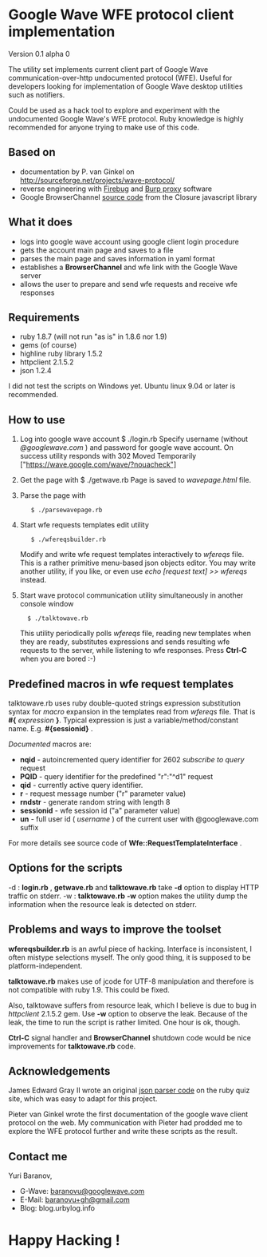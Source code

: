 Google Wave WFE protocol client implementation
==============================================

Version 0.1 alpha 0

The utility set implements current client part of Google Wave communication-over-http undocumented protocol (WFE).
Useful for developers looking for implementation of Google Wave desktop utilities such as notifiers.

Could be used as a hack tool to explore and experiment with the undocumented Google Wave's WFE protocol.
Ruby knowledge is highly recommended for anyone trying to make use of this code.

Based on
--------

- documentation by P. van Ginkel on http://sourceforge.net/projects/wave-protocol/
- reverse engineering with [Firebug](http://getfirebug.com "A firefox extension")
  and  [Burp proxy](http://portswigger.net/proxy/) software
- Google BrowserChannel [source code](http://closure-library.googlecode.com/svn/docs/closure_goog_net_browserchannel.js.source.html)
  from the Closure javascript library

What it does
------------

- logs into google wave account using google client login procedure
- gets the account main page and saves to a file
- parses the main page and saves information in yaml format
- establishes a **BrowserChannel** and wfe link with the Google Wave server
- allows the user to prepare and send wfe requests and receive wfe responses


Requirements
------------

- ruby 1.8.7 (will not run "as is" in 1.8.6 nor 1.9)
- gems (of course)
- highline ruby library 1.5.2
- httpclient 2.1.5.2 
- json   1.2.4

I did not test the scripts on Windows yet. Ubuntu linux 9.04 or later is recommended.

How to use
----------

1. Log into google wave account
           $ ./login.rb
   Specify  username (without _@googlewave.com_ ) and password for google wave account. On success
   utility responds with
           302 Moved Temporarily
           ["https://wave.google.com/wave/?nouacheck"]

2. Get the page with
          $ ./getwave.rb
   Page is saved to _wavepage.html_ file.

3. Parse the page with

          $ ./parsewavepage.rb

4. Start wfe requests templates edit utility

          $ ./wfereqsbuilder.rb

   Modify and write wfe request templates interactively to _wfereqs_ file. This is a rather primitive
   menu-based json objects editor. You may write another utility, if you like,
   or even use _echo [request text] >> wfereqs_ instead.

5. Start wave protocol communication utility simultaneously in another console window

         $ ./talktowave.rb

   This utility periodically polls _wfereqs_ file, reading new templates when they are ready, substitutes expressions
   and sends resulting wfe requests to the server, while listening to wfe responses.
   Press **Ctrl-C** when you are bored :-)


Predefined macros in wfe request templates
------------------------------------------

talktowave.rb uses ruby double-quoted strings expression substitution syntax for _macro_ expansion in the templates
read from _wfereqs_ file. That is **#{** _expression_ **}**. Typical expression is just a variable/method/constant name.
E.g. **#{sessionid}** .

_Documented_ macros are:

- **nqid** - autoincremented query identifier for 2602 _subscribe to query_ request
- **PQID** - query identifier for the predefined "r":"^d1" request
- **qid**  - currently active query identifier.
- **r**    - request message number  ("r" parameter  value)
- **rndstr**  - generate random string with length 8
- **sessionid**  - wfe session id  ("a" parameter value)
- **un**      - full user id ( _username_ ) of the current user with @googlewave.com suffix

For more details see source code of  **Wfe::RequestTemplateInterface** .


Options for the scripts
-----------------------------------

-d : **login.rb** , **getwave.rb** and **talktowave.rb**  take **-d** option to display HTTP traffic on stderr.
-w : **talktowave.rb**  **-w** option makes the utility dump the information when the resource leak is detected on stderr.


Problems and ways to improve the toolset
----------------------------------------

**wfereqsbuilder.rb** is an awful piece of hacking. Interface is inconsistent, I often mistype selections myself.
The only good thing, it is supposed to be platform-independent.

**talktowave.rb** makes use of jcode for UTF-8 manipulation and therefore is not compatible with ruby 1.9. This could be fixed.

Also, talktowave suffers from resource leak, which I believe is due to bug in  _httpclient_  2.1.5.2 gem.
Use **-w** option to observe the leak. Because of the leak, the time to run the script is rather limited.
One hour is ok, though.

**Ctrl-C** signal handler and **BrowserChannel** shutdown code would be nice improvements for  **talktowave.rb** code.


Acknowledgements
----------------

 James Edward Gray II wrote an original [json parser code](http://rubyquiz.com/quiz155.html "Parsing JSON") on the
 ruby quiz site,  which was easy to adapt for this project.

 Pieter van Ginkel  wrote the first documentation of the google wave client protocol on the web. My
 communication with Pieter had prodded me to explore the WFE protocol further and write these scripts as the result.


Contact me
----------

Yuri Baranov,

- G-Wave: baranovu@googlewave.com
- E-Mail: baranovu+gh@gmail.com
- Blog:   blog.urbylog.info


Happy Hacking !
===============